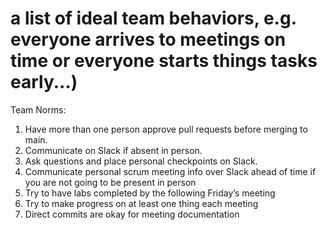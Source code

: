 # a list of ideal team behaviors, e.g. everyone arrives to meetings on time or everyone starts things tasks early...)

Team Norms:
1. Have more than one person approve pull requests before merging to main.
2. Communicate on Slack if absent in person.
3. Ask questions and place personal checkpoints on Slack.
4. Communicate personal scrum meeting info over Slack ahead of time if you are not going to be present in person
5. Try to have labs completed by the following Friday’s meeting
6. Try to make progress on at least one thing each meeting
7. Direct commits are okay for meeting documentation
